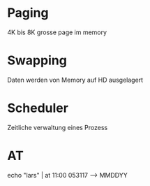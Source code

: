 # Paging
4K bis 8K grosse page im memory

# Swapping
Daten werden von Memory auf HD ausgelagert

# Scheduler
Zeitliche verwaltung eines Prozess

# AT
 echo "lars" | at 11:00 053117 --> MMDDYY

